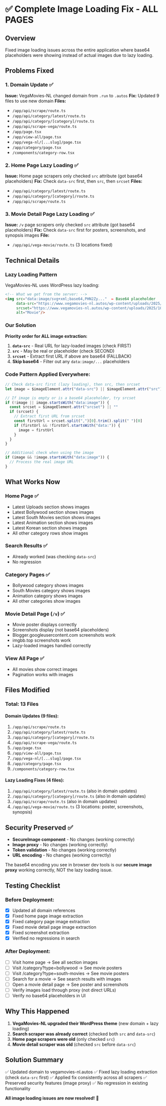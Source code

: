 # ✅ Complete Image Loading Fix - ALL PAGES

## Overview
Fixed image loading issues across the entire application where base64 placeholders were showing instead of actual images due to lazy loading.

## Problems Fixed

### 1. Domain Update ✅
**Issue:** VegaMovies-NL changed domain from `.run` to `.autos`
**Fix:** Updated 9 files to use new domain
**Files:**
- `/app/api/scrape/route.ts`
- `/app/api/category/latest/route.ts`
- `/app/api/category/[category]/route.ts`
- `/app/api/scrape-vega/route.ts`
- `/app/page.tsx`
- `/app/view-all/page.tsx`
- `/app/vega-nl/[...slug]/page.tsx`
- `/app/category/page.tsx`
- `/components/category-row.tsx`

### 2. Home Page Lazy Loading ✅
**Issue:** Home page scrapers only checked `src` attribute (got base64 placeholders)
**Fix:** Check `data-src` first, then `src`, then `srcset`
**Files:**
- `/app/api/category/latest/route.ts`
- `/app/api/category/[category]/route.ts`
- `/app/api/scrape/route.ts`

### 3. Movie Detail Page Lazy Loading ✅
**Issue:** `/v` page scrapers only checked `src` attribute (got base64 placeholders)
**Fix:** Check `data-src` first for posters, screenshots, and synopsis images
**File:**
- `/app/api/vega-movie/route.ts` (3 locations fixed)

## Technical Details

### Lazy Loading Pattern
VegaMovies-NL uses WordPress lazy loading:
```html
<!-- What we get from the server: -->
<img src="data:image/svg+xml;base64,PHN2Zy..."  ← Base64 placeholder
     data-src="https://www.vegamovies-nl.autos/wp-content/uploads/2025/10/movie.jpg"  ← Real URL
     srcset="https://www.vegamovies-nl.autos/wp-content/uploads/2025/10/movie.jpg 165w, ..."
     alt="Movie"/>
```

### Our Solution
**Priority order for ALL image extraction:**
1. **`data-src`** - Real URL for lazy-loaded images (check FIRST)
2. **`src`** - May be real or placeholder (check SECOND)
3. **`srcset`** - Extract first URL if above are base64 (FALLBACK)
4. **Skip base64** - Filter out any `data:image/...` placeholders

### Code Pattern Applied Everywhere:
```typescript
// Check data-src first (lazy loading), then src, then srcset
let image = $imageElement.attr("data-src") || $imageElement.attr("src") || ""

// If image is empty or is a base64 placeholder, try srcset
if (!image || image.startsWith("data:image")) {
  const srcset = $imageElement.attr("srcset") || ""
  if (srcset) {
    // Extract first URL from srcset
    const firstUrl = srcset.split(",")[0].trim().split(" ")[0]
    if (firstUrl && !firstUrl.startsWith("data:")) {
      image = firstUrl
    }
  }
}

// Additional check when using the image
if (image && !image.startsWith("data:image")) {
  // Process the real image URL
}
```

## What Works Now

### Home Page ✅
- Latest Uploads section shows images
- Latest Bollywood section shows images
- Latest South Movies section shows images
- Latest Animation section shows images
- Latest Korean section shows images
- All other category rows show images

### Search Results ✅
- Already worked (was checking `data-src`)
- No regression

### Category Pages ✅
- Bollywood category shows images
- South Movies category shows images
- Animation category shows images
- All other categories show images

### Movie Detail Page (`/v`) ✅
- Movie poster displays correctly
- Screenshots display (not base64 placeholders)
- Blogger.googleusercontent.com screenshots work
- imgbb.top screenshots work
- Lazy-loaded images handled correctly

### View All Page ✅
- All movies show correct images
- Pagination works with images

## Files Modified

### Total: 13 Files

#### Domain Updates (9 files):
1. `/app/api/scrape/route.ts`
2. `/app/api/category/latest/route.ts`
3. `/app/api/category/[category]/route.ts`
4. `/app/api/scrape-vega/route.ts`
5. `/app/page.tsx`
6. `/app/view-all/page.tsx`
7. `/app/vega-nl/[...slug]/page.tsx`
8. `/app/category/page.tsx`
9. `/components/category-row.tsx`

#### Lazy Loading Fixes (4 files):
1. `/app/api/category/latest/route.ts` (also in domain updates)
2. `/app/api/category/[category]/route.ts` (also in domain updates)
3. `/app/api/scrape/route.ts` (also in domain updates)
4. `/app/api/vega-movie/route.ts` (3 locations: poster, screenshots, synopsis)

## Security Preserved ✅
- **SecureImage component** - No changes (working correctly)
- **Image proxy** - No changes (working correctly)
- **Token validation** - No changes (working correctly)
- **URL encoding** - No changes (working correctly)

The base64 encoding you see in browser dev tools is our **secure image proxy** working correctly, NOT the lazy loading issue.

## Testing Checklist

### Before Deployment:
- [x] Updated all domain references
- [x] Fixed home page image extraction
- [x] Fixed category page image extraction
- [x] Fixed movie detail page image extraction
- [x] Fixed screenshot extraction
- [x] Verified no regressions in search

### After Deployment:
- [ ] Visit home page → See all section images
- [ ] Visit /category?type=bollywood → See movie posters
- [ ] Visit /category?type=south-movies → See movie posters
- [ ] Search for a movie → See search results with images
- [ ] Open a movie detail page → See poster and screenshots
- [ ] Verify images load through proxy (not direct URLs)
- [ ] Verify no base64 placeholders in UI

## Why This Happened
1. **VegaMovies-NL upgraded their WordPress theme** (new domain + lazy loading)
2. **Search scraper was already correct** (checked both `src` and `data-src`)
3. **Home page scrapers were old** (only checked `src`)
4. **Movie detail scraper was old** (checked `src` before `data-src`)

## Solution Summary
✅ Updated domain to vegamovies-nl.autos
✅ Fixed lazy loading extraction (check `data-src` first)
✅ Applied fix consistently across all scrapers
✅ Preserved security features (image proxy)
✅ No regression in existing functionality

**All image loading issues are now resolved!** 🎉
